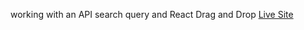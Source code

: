 working with an API search query and React Drag and Drop
[Live Site](https://searchformapi-reactdnd.netlify.app/)
